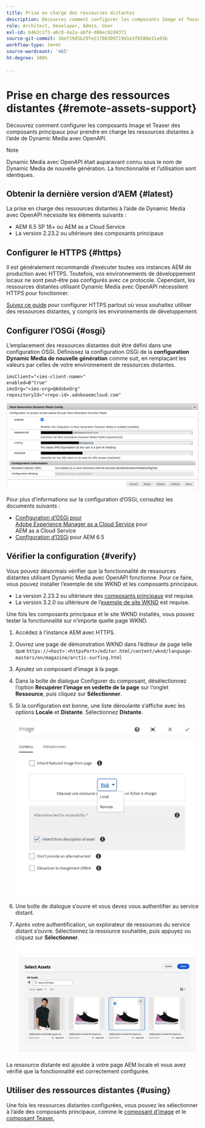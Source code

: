 ```yaml
---
title: Prise en charge des ressources distantes
description: Découvrez comment configurer les composants Image et Teaser des composants principaux pour prendre en charge les ressources distantes à l’aide de Dynamic Media avec OpenAPI.
role: Architect, Developer, Admin, User
exl-id: b462c1f3-a6c8-4a2a-abf4-d08ec82d4371
source-git-commit: 36ef19d5b29fe21f86309719d1e3f6588e31a93b
workflow-type: tm+mt
source-wordcount: '465'
ht-degree: 100%

---
```



# Prise en charge des ressources distantes {#remote-assets-support}

Découvrez comment configurer les composants Image et Teaser des composants principaux pour prendre en charge les ressources distantes à l’aide de Dynamic Media avec OpenAPI.

>[!NOTE]
>
>Dynamic Media avec OpenAPI était auparavant connu sous le nom de Dynamic Media de nouvelle génération. La fonctionnalité et l’utilisation sont identiques.

## Obtenir la dernière version d’AEM {#latest}

La prise en charge des ressources distantes à l’aide de Dynamic Media avec OpenAPI nécessite les éléments suivants :

* AEM 6.5 SP 18+ ou AEM as a Cloud Service
* La version 2.23.2 ou ultérieure des composants principaux

## Configurer le HTTPS {#https}

Il est généralement recommandé d’exécuter toutes vos instances AEM de production avec HTTPS. Toutefois, vos environnements de développement locaux ne sont peut-être pas configurés avec ce protocole. Cependant, les ressources distantes utilisant Dynamic Media avec OpenAPI nécessitent HTTPS pour fonctionner.

[Suivez ce guide](https://experienceleague.adobe.com/docs/experience-manager-learn/foundation/security/use-the-ssl-wizard.html?lang=fr) pour configurer HTTPS partout où vous souhaitez utiliser des ressources distantes, y compris les environnements de développement.

## Configurer l’OSGi {#osgi}

L’emplacement des ressources distantes doit être défini dans une configuration OSGi. Définissez la configuration OSGi de la **configuration Dynamic Media de nouvelle génération** comme suit, en remplaçant les valeurs par celles de votre environnement de ressources distantes.

```text
imsClient="<ims-client-name>"
enabled=B"true"
imsOrg="<ims-org>@AdobeOrg"
repositoryId="<repo-id>.adobeaemcloud.com"
```

![Fenêtre de configuration OSGi de la configuration Dynamic Media de nouvelle génération](/help/assets/remote-assets-osgi.png)

Pour plus d’informations sur la configuration d’OSGi, consultez les documents suivants :

* [Configuration d’OSGi pour Adobe Experience Manager as a Cloud Service](https://experienceleague.adobe.com/docs/experience-manager-cloud-service/content/implementing/deploying/configuring-osgi.html?lang=fr) pour AEM as a Cloud Service
* [Configuration d’OSGi](https://experienceleague.adobe.com/docs/experience-manager-65/deploying/configuring/configuring-osgi.html?lang=fr) pour AEM 6.5

## Vérifier la configuration {#verify}

Vous pouvez désormais vérifier que la fonctionnalité de ressources distantes utilisant Dynamic Media avec OpenAPI fonctionne. Pour ce faire, vous pouvez installer l’exemple de site WKND et les composants principaux.

* La version 2.23.2 ou ultérieure des [composants principaux](https://github.com/adobe/aem-core-wcm-components/releases/download/core.wcm.components.reactor-2.23.2/core.wcm.components.all-2.23.2.zip) est requise.
* La version 3.2.0 ou ultérieure de l’[exemple de site WKND](https://github.com/adobe/aem-guides-wknd/releases/download/aem-guides-wknd-3.2.0/aem-guides-wknd.all-3.2.0-classic.zip) est requise.

Une fois les composants principaux et le site WKND installés, vous pouvez tester la fonctionnalité sur n’importe quelle page WKND.

1. Accédez à l’instance AEM avec HTTPS.

1. Ouvrez une page de démonstration WKND dans l’éditeur de page telle que `https://<host>:<httpsPort>/editor.html/content/wknd/language-masters/en/magazine/arctic-surfing.html`

1. Ajoutez un composant d’image à la page.

1. Dans la boîte de dialogue Configurer du composant, désélectionnez l’option **Récupérer l’image en vedette de la page** sur l’onglet **Ressource**, puis cliquez sur **Sélectionner**.

1. Si la configuration est bonne, une liste déroulante s’affiche avec les options **Locale** et **Distante**. Sélectionnez **Distante**.

   ![Options de sélection distante et locale pour la sélection d’images](/help/assets/remote-asset-selection.png)

1. Une boîte de dialogue s’ouvre et vous devez vous authentifier au service distant.

1. Après votre authentification, un explorateur de ressources du service distant s’ouvre. Sélectionnez la ressource souhaitée, puis appuyez ou cliquez sur **Sélectionner**.

   ![Sélection d’une ressource distante](/help/assets/remote-asset-picker.png)

La ressource distante est ajoutée à votre page AEM locale et vous avez vérifié que la fonctionnalité est correctement configurée.

## Utiliser des ressources distantes {#using}

Une fois les ressources distantes configurées, vous pouvez les sélectionner à l’aide des composants principaux, comme le [composant d’image](/help/components/image.md) et le [composant Teaser.](/help/components/teaser.md)
